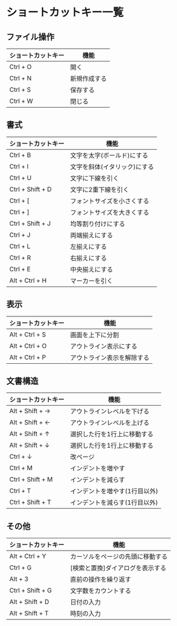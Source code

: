 # ショートカットキー一覧

## ファイル操作

| ショートカットキー | 機能 |
| - | - |
| Ctrl + O | 開く |
| Ctrl + N | 新規作成する |
| Ctrl + S | 保存する |
| Ctrl + W | 閉じる |

## 書式

| ショートカットキー | 機能 |
| - | - |
| Ctrl + B | 文字を太字(ボールド)にする |
| Ctrl + I | 文字を斜体(イタリック)にする |
| Ctrl + U | 文字に下線を引く |
| Ctrl + Shift + D | 文字に2重下線を引く |
| Ctrl + \[ | フォントサイズを小さくする |
| Ctrl + \] | フォントサイズを大きくする |
| Ctrl + Shift + J | 均等割り付けにする |
| Ctrl + J | 両端揃えにする |
| Ctrl + L | 左揃えにする |
| Ctrl + R | 右揃えにする |
| Ctrl + E | 中央揃えにする |
| Alt + Ctrl + H | マーカーを引く |

## 表示

| ショートカットキー | 機能 |
| - | - |
| Alt + Ctrl + S | 画面を上下に分割 |
| Alt + Ctrl + O | アウトライン表示にする |
| Alt + Ctrl + P | アウトライン表示を解除する |

## 文書構造

| ショートカットキー | 機能 |
| - | - |
| Alt + Shift + → | アウトラインレベルを下げる |
| Alt + Shift + ← | アウトラインレベルを上げる |
| Alt + Shift + ↑ | 選択した行を1行上に移動する |
| Alt + Shift + ↓ | 選択した行を1行上に移動する |
| Ctrl + ↓ | 改ページ |
| Ctrl + M | インデントを増やす |
| Ctrl + Shift + M | インデントを減らす |
| Ctrl + T | インデントを増やす(1行目以外) |
| Ctrl + Shift + T | インデントを減らす(1行目以外) |

## その他

| ショートカットキー | 機能 |
| - | - |
| Alt + Ctrl + Y | カーソルをページの先頭に移動する |
| Ctrl + G | \[検索と置換\]ダイアログを表示する |
| Alt + 3 | 直前の操作を繰り返す |
| Ctrl + Shift + G | 文字数をカウントする |
| Alt + Shift + D | 日付の入力 |
| Alt + Shift + T | 時刻の入力 |
